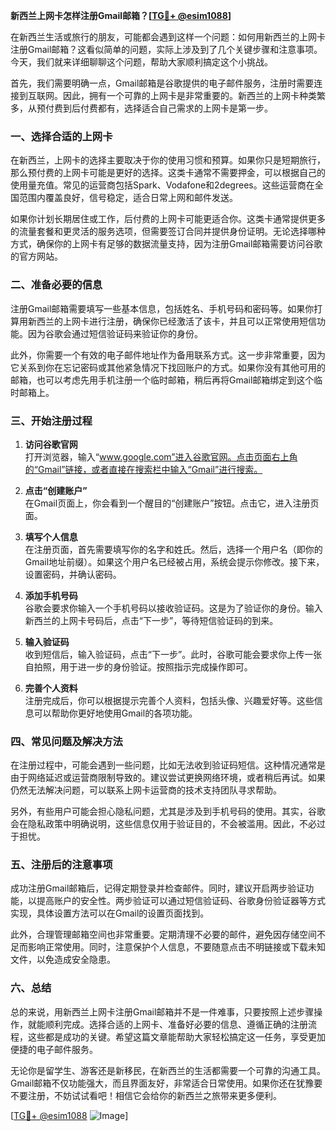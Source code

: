 **新西兰上网卡怎样注册Gmail邮箱？[[TG💪+ @esim1088](https://t.me/s/esim1088)]**

在新西兰生活或旅行的朋友，可能都会遇到这样一个问题：如何用新西兰的上网卡注册Gmail邮箱？这看似简单的问题，实际上涉及到了几个关键步骤和注意事项。今天，我们就来详细聊聊这个问题，帮助大家顺利搞定这个小挑战。

首先，我们需要明确一点，Gmail邮箱是谷歌提供的电子邮件服务，注册时需要连接到互联网。因此，拥有一个可靠的上网卡是非常重要的。新西兰的上网卡种类繁多，从预付费到后付费都有，选择适合自己需求的上网卡是第一步。

### 一、选择合适的上网卡

在新西兰，上网卡的选择主要取决于你的使用习惯和预算。如果你只是短期旅行，那么预付费的上网卡可能是更好的选择。这类卡通常不需要押金，可以根据自己的使用量充值。常见的运营商包括Spark、Vodafone和2degrees。这些运营商在全国范围内覆盖良好，信号稳定，适合日常上网和邮件发送。

如果你计划长期居住或工作，后付费的上网卡可能更适合你。这类卡通常提供更多的流量套餐和更灵活的服务选项，但需要签订合同并提供身份证明。无论选择哪种方式，确保你的上网卡有足够的数据流量支持，因为注册Gmail邮箱需要访问谷歌的官方网站。

### 二、准备必要的信息

注册Gmail邮箱需要填写一些基本信息，包括姓名、手机号码和密码等。如果你打算用新西兰的上网卡进行注册，确保你已经激活了该卡，并且可以正常使用短信功能。因为谷歌会通过短信验证码来验证你的身份。

此外，你需要一个有效的电子邮件地址作为备用联系方式。这一步非常重要，因为它关系到你在忘记密码或其他紧急情况下找回账户的方式。如果你没有其他可用的邮箱，也可以考虑先用手机注册一个临时邮箱，稍后再将Gmail邮箱绑定到这个临时邮箱上。

### 三、开始注册过程

1. **访问谷歌官网**  
   打开浏览器，输入“www.google.com”进入谷歌官网。点击页面右上角的“Gmail”链接，或者直接在搜索栏中输入“Gmail”进行搜索。

2. **点击“创建账户”**  
   在Gmail页面上，你会看到一个醒目的“创建账户”按钮。点击它，进入注册页面。

3. **填写个人信息**  
   在注册页面，首先需要填写你的名字和姓氏。然后，选择一个用户名（即你的Gmail地址前缀）。如果这个用户名已经被占用，系统会提示你修改。接下来，设置密码，并确认密码。

4. **添加手机号码**  
   谷歌会要求你输入一个手机号码以接收验证码。这是为了验证你的身份。输入新西兰的上网卡号码后，点击“下一步”，等待短信验证码的到来。

5. **输入验证码**  
   收到短信后，输入验证码，点击“下一步”。此时，谷歌可能会要求你上传一张自拍照，用于进一步的身份验证。按照指示完成操作即可。

6. **完善个人资料**  
   注册完成后，你可以根据提示完善个人资料，包括头像、兴趣爱好等。这些信息可以帮助你更好地使用Gmail的各项功能。

### 四、常见问题及解决方法

在注册过程中，可能会遇到一些问题，比如无法收到验证码短信。这种情况通常是由于网络延迟或运营商限制导致的。建议尝试更换网络环境，或者稍后再试。如果仍然无法解决问题，可以联系上网卡运营商的技术支持团队寻求帮助。

另外，有些用户可能会担心隐私问题，尤其是涉及到手机号码的使用。其实，谷歌会在隐私政策中明确说明，这些信息仅用于验证目的，不会被滥用。因此，不必过于担忧。

### 五、注册后的注意事项

成功注册Gmail邮箱后，记得定期登录并检查邮件。同时，建议开启两步验证功能，以提高账户的安全性。两步验证可以通过短信验证码、谷歌身份验证器等方式实现，具体设置方法可以在Gmail的设置页面找到。

此外，合理管理邮箱空间也非常重要。定期清理不必要的邮件，避免因存储空间不足而影响正常使用。同时，注意保护个人信息，不要随意点击不明链接或下载未知文件，以免造成安全隐患。

### 六、总结

总的来说，用新西兰上网卡注册Gmail邮箱并不是一件难事，只要按照上述步骤操作，就能顺利完成。选择合适的上网卡、准备好必要的信息、遵循正确的注册流程，这些都是成功的关键。希望这篇文章能帮助大家轻松搞定这一任务，享受更加便捷的电子邮件服务。

无论你是留学生、游客还是新移民，在新西兰的生活都需要一个可靠的沟通工具。Gmail邮箱不仅功能强大，而且界面友好，非常适合日常使用。如果你还在犹豫要不要注册，不妨试试看吧！相信它会给你的新西兰之旅带来更多便利。

[[TG💪+ @esim1088](https://t.me/s/esim1088) ![Image](https://i.postimg.cc/4NQfJmqS/Snipaste-2025-05-13-00-14-12.png)]